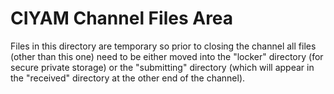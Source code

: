 CIYAM Channel Files Area
========================

Files in this directory are temporary so prior to closing the channel all files (other than this one) need to
be either moved into the "locker" directory (for secure private storage) or the "submitting" directory (which
will appear in the "received" directory at the other end of the channel).

